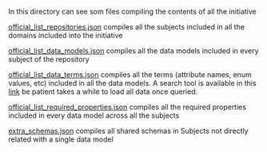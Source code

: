 In this directory can see som files compiling the contents of all the initiative

[official_list_repositories.json](https://github.com/smart-data-models/data-models/blob/master/specs/AllSubjects/official_list_repositories.json) compiles all the subjects included in all the domains included into the initiative 

[official_list_data_models.json](https://github.com/smart-data-models/data-models/blob/master/specs/AllSubjects/official_list_data_models.json) compiles all the data models included in every subject of the repository

[official_list_data_terms.json](https://github.com/smart-data-models/data-models/blob/master/specs/AllSubjects/official_list_data_terms.json) compiles all the terms (attribute names, enum values, etc) included in all the data models. A search tool is available in this [link](https://docs.google.com/spreadsheets/d/1vp9rU63R2YXleEg6w2tn1tWx5sb4heY0APK-tHV9e5M/edit#gid=1357587034) be patient takes a while to load all data once queried.

[official_list_required_properties.json](https://github.com/smart-data-models/data-models/blob/master/specs/AllSubjects/official_list_required_properties.json) compiles all the required properties included in every data model across all the subjects

[extra_schemas.json](https://github.com/smart-data-models/data-models/blob/master/specs/AllSubjects/extra_schemas.json) compiles all shared schemas in Subjects not directly related with a single data model
